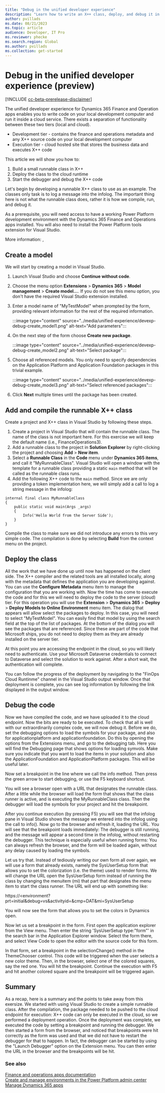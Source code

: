 ```yaml
---
title: "Debug in the unified developer experience"
description: "Learn how to write an X++ class, deploy, and debug it in the unified developer experience."
author: pvillads
ms.date: 08/21/2023
ms.topic: article
audience: Developer, IT Pro
ms.reviewer: phecke
ms.search.region: Global
ms.author: pvillads
ms.collection: get-started
---
```


# Debug in the unified developer experience (preview)

[!INCLUDE [cc-beta-prerelease-disclaimer](../../includes/cc-beta-prerelease-disclaimer.md)]

The unified developer experience for Dynamics 365 Finance and Operation apps enables you to write code on your local development computer and run it inside a cloud service. There exists a separation of functionality between these two tiers (local and cloud).

 - Development tier - contains the finance and operations metadata and any X++ source code on your local development computer
 - Execution tier - cloud hosted site that stores the business data and executes X++ code

This article we will show you how to:
1. Build a small runnable class in X++
2. Deploy the class to the cloud runtime
3. Start the debugger and debug the X++ code

Let's begin by developing a runnable X++ class to use as an example. The classes only task is to log a message into the infolog<!--what is this?-->. The important thing here is not what the runnable class does, rather it is how we compile, run, and debug it.

As a prerequisite, you will need access to have a working Power Platform development environment with the Dynamics 365 Finance and Operations apps installed. You will also need to install the Power Platform tools extension for Visual Studio.

More information: <!--PPAC environment setup link-->, <!--VS extension link-->

## Create a model

We will start by creating a model in Visual Studio.

1. Launch Visual Studio and choose **Continue without code**.
1. Choose the menu option **Extensions** > **Dynamics 365** > **Model management** > **Create model...**. If you do not see this menu option, you don't have the required Visual Studio extension installed.
1. Enter a model name of "MyTestModel" when prompted by the form, providing relevant information for the rest of the required information.

    :::image type="content" source="../media/unified-experience/devexp-debug-create_model1.png" alt-text="Add parameters":::

1. On the next step of the form choose **Create new package**.

    :::image type="content" source="../media/unified-experience/devexp-debug-create_model2.png" alt-text="Select package":::

1. Choose all referenced models. You only need to specify dependencies on the Application Platform and Application Foundation packages in this trivial example.

    :::image type="content" source="../media/unified-experience/devexp-debug-create_model3.png" alt-text="Select referenced packages":::

1. Click **Next** multiple times until the package has been created.

## Add and compile the runnable X++ class

Create a project and X++ class in Visual Studio by following these steps.

1. Create a project in Visual Studio that will contain the runnable class. The name of the class is not important here. For this exercise we will keep the default name (i.e., FinanceOperations3).
1. Add a runnable class to the project in **Solution Explorer** by right-clicking the project and choosing **Add** > **New item**. 
1. Select a **Runnable Class** in the **Code** menu under **Dynamics 365 items**, and call it "MyRunnableClass". Visual Studio will open a window with the template for a runnable class providing a static `main` method that will be called as the runnable class runs.
1. Add the following X++ code to the `main` method. Since we are only providing a token implementation here, we will simply add a call to log a string message in the infolog:

```xpp
internal final class MyRunnableClass
{
    public static void main(Args _args)
    {
        Info('Hello World from the Server Side');
    }
}
``````

Compile the class to make sure we did not introduce any errors to this very simple code. The compilation is done by selecting **Build** from the context menu on the project.

## Deploy the class

All the work that we have done up until now has happened on the client side. The X++ compiler and the related tools are all installed locally, along with the metadata that defines the application you are developing against. You can use the **Configure Metadata** menu item to manage the configuration that you are working with. Now the time has come to execute the code and for this we will need to deploy the code to the server (cloud) tier. For this operation you will use the **Extension** > **Dynamics 365** > **Deploy** > **Deploy Models to Online Environment** menu item. The dialog that appears will allow select the packages to deploy. In this case, you will need to select "MyTestModel". You can easily find that model by using the search field at the top of the list of packages. At the bottom of the dialog you will see the packages that are referenced. Since these are part of the code that Microsoft ships, you do not need to deploy them as they are already installed on the server tier.

At this point you are accessing the endpoint in the cloud, so you will likely need to authenticate. Use your Microsoft Dataverse credentials to connect to Dataverse and select the solution to work against. After a short wait, the authentication will complete.

You can follow the progress of the deployment by navigating  to the "FinOps Cloud Runtinme" channel in the Visual Studio output window. Once that deployment is complete, you can see log information by following the link displayed in the output window.

## Debug the code

Now we have compiled the code, and we have uploaded it to the cloud endpoint. Now the bits are ready to be executed. To check that all is well with our extraordinarily complex code, we will now debug it. Before we do, set the debugging options to load the symbols for your package, and also for applicationplatform and applicationfoundation. Do this by opening the options from the Extensions menu, and go to the debugging tab. Here you will find the Debugging page that shows options for loading symvols. Make sure you indicate that you want to load the items in your solution and also the ApplicationFoundation and ApplicationPlatform packages. This will be useful later.

Now set a breakpoint in the line where we call the info method. Then press the green arrow to start debugging, or use the F5 keyboard shortcut.

You will see a browser open with a URL that designates the runnable class. After a little while the browser will load the form that shows that the class runner is active, and is executing the MyRunnableClass class. Then the debugger will load the symbols for your project and hit the breakpoint.

After you continue execution (by pressing F5) you will see that the infolog pane in Visual Studio shows the message we entered into the infolog using the call to info(). Now go to the browser and refresh it, loading the URL. You will see that the breakpoint loads immediately: The debugger is still running, and the message will appear a second time in the infolog, without restarting the debugger. This technique is especially useful when running forms: You can always refresh the browser, and the form will be loaded again, without any delay caused by loading the symbols. 

Let us try that. Instead of tediously writing our own form all over again, we will use a form that already exists, namely the SysUserSetup form that allows you to set the colorization (i.e. the theme) used to render forms. We will change the URL open the SysUserSetup form instead of running the class by changing the menuitem (mi) that part that designates the menu item to start the class runner. The URL will end up with something like:

https://<environment?prt=initial&debug=vs&activityid=<unchanged>&cmp=DAT&mi=SysUserSetup

You will now see the form that allows you to set the colors in Dynamics open. 

Now let us set a breakpoint in the form. First open the application explorer from the View menu. Then enter the string 'SysUserSetup type:"form"' in the search bar in the Application Explorer window. Select the form there, and select View Code to open the editor with the source code for this form.

In that form, set a breakpoint in the selectionChange() method in the ThemeChooser control. This code will be triggered when the user selects a new color theme. Then, in the browser, select one of the colored squares, say the red one. You will hit the breakpoint. Continue the execution with F5 and hit another colored square and the breakpoint will be triggered again.

## Summary

As a recap, here is a summary and the points to take away from this exersize. We started with using Visual Studio to create a simple runnable class. After the compilation, the package needed to be pushed to the cloud endpoint for execution: X++ code can only be executed in the cloud, so we performed a deployment operation. Once the deployment was complete, we executed the code by setting a breakpoint and running the debugger. We then started a form from the browser, and noticed that breakpoints were hit correctly as the form was used and that we did not have to restart the debugger for that to happen. In fact, the debugger can be started by using the "Launch Debugger" option on the Extension menu. You can then enter the URL in the browser and the breakpoints will be hit.

### See also

[Finance and operations apps documentation](/dynamics365/fin-ops-core/fin-ops/)<br/>
[Create and manage environments in the Power Platform admin center](/power-platform/admin/create-environment)<br/>
[Manage Dynamics 365 apps](/power-platform/admin/manage-apps)